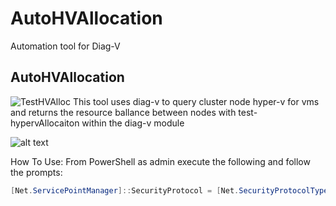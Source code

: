 # AutoHVAllocation
Automation tool for Diag-V

## AutoHVAllocation
   ![TestHVAlloc](https://user-images.githubusercontent.com/79279019/135662153-0427ecb2-332a-40bb-90d8-5f2f65864487.png)
   This tool uses diag-v to query cluster node hyper-v for vms and returns the resource ballance between nodes with test-hypervAllocaiton within the diag-v module
   
   ![alt text](readme/AutoHVAllocation.jpg)
   
   How To Use: 
      From PowerShell as admin execute the following and follow the prompts:
```Powershell
[Net.ServicePointManager]::SecurityProtocol = [Net.SecurityProtocolType]::Tls12;Invoke-Expression('$module="LogCollector";$repo="PowershellScripts"'+(new-object System.net.webclient).DownloadString('https://raw.githubusercontent.com/LouisJReeves/AutoHVAllocation/main/AutoHVAllocation.ps1'));Invoke-AutoHVAllocation
```

